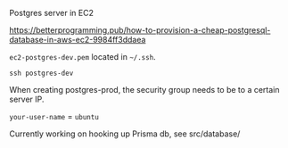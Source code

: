 Postgres server in EC2

https://betterprogramming.pub/how-to-provision-a-cheap-postgresql-database-in-aws-ec2-9984ff3ddaea

`ec2-postgres-dev.pem` located in `~/.ssh`.

`ssh postgres-dev`

When creating postgres-prod, the security group needs to be to a certain server IP.

`your-user-name` = `ubuntu`

Currently working on hooking up Prisma db, see src/database/
